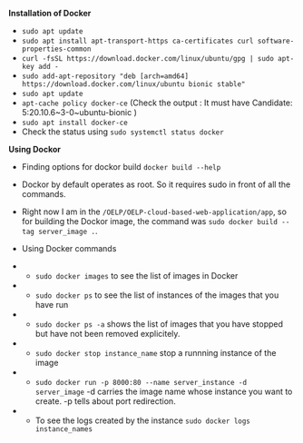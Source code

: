 **Installation of Docker** 

- ```sudo apt update```
- ```sudo apt install apt-transport-https ca-certificates curl software-properties-common```
- ```curl -fsSL https://download.docker.com/linux/ubuntu/gpg | sudo apt-key add -```
- ```sudo add-apt-repository "deb [arch=amd64] https://download.docker.com/linux/ubuntu bionic stable"```
- ```sudo apt update```
- ```apt-cache policy docker-ce``` (Check the output : It must have Candidate: 5:20.10.6~3-0~ubuntu-bionic )
- ```sudo apt install docker-ce```
- Check the status using ```sudo systemctl status docker```

**Using Dockor**
- Finding options for dockor build ```docker build --help```

- Dockor by default operates as root. So it requires sudo in front of all the commands.

- Right now I am in the ```/OELP/OELP-cloud-based-web-application/app```, so  for building the Dockor image, the command was ```sudo docker build --tag server_image .```.

- Using Docker commands

- - ```sudo docker images``` to see the list of images in Docker
- - ```sudo docker ps``` to see the list of instances of the images that you have run
- - ```sudo docker ps -a``` shows the list of images that you have stopped but have not been removed explicitely.
- - ```sudo docker stop instance_name``` stop a runnning instance of the image
- -  ```sudo docker run -p 8000:80 --name server_instance -d server_image``` -d carries the image name whose instance you want to create. -p tells about port redirection.
- - To see the logs created by the instance ```sudo docker logs instance_names```